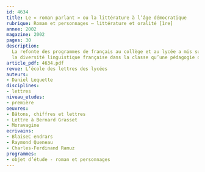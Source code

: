 ```yaml
---
id: 4634
title: Le « roman parlant » ou la littérature à l’âge démocratique
rubrique: Roman et personnages – littérature et oralité [1re]
annee: 2002
magazine: 2002
pages: 30
description: 
  La refonte des programmes de français au collège et au lycée a mis sur la sellette l’enseignement de l’oral. Il conviendrait peut-être mieux de parler d’oralité, dans la mesure où il ne s’agit pas simplement de faire davantage parler les élèves en classe, mais aussi de donner une place aux genres littéraires et non littéraires oraux, à leurs caractéristiques esthétiques et linguistiques. Une réflexion sur l’enseignement de l’oral ne peut faire l’économie d’une réflexion sur la langue elle-même et sur les rapports qu’entretiennent langue standard, langue de l’école, langue littéraire et langue parlée, ne serait-ce que pour tenter de définir des attitudes par rapport à l’irruption de
  la diversité linguistique française dans la classe qu’une pédagogie de l’oral devrait normalement susciter. Les auteurs de « romans parlants », Ramuz, Cendrars, Giono, Céline, Queneau, Charles-Louis Philippe, ont en commun d’avoir forgé leur écriture avec le fer de la langue ordinaire soumise au feu de l’oral.
article_pdf: 4634.pdf
revue: L’école des lettres des lycées
auteurs:
- Daniel Lequette
disciplines:
- lettres
niveau_etudes:
- première
oeuvres:
- Bâtons, chiffres et lettres
- Lettre à Bernard Grasset
- Moravagine
ecrivains:
- BlaiseC endrars
- Raymond Queneau
- Charles-Ferdinand Ramuz
programmes:
- objet d’étude - roman et personnages
---
```

